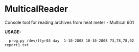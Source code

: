 # MulticalReader
Console tool for reading archives from heat meter - Multical 601


**USAGE:**
```
  prog.py /dev/ttyr03 day  1-10-2008 10-10-2008 73,78,78,92 report1.txt
```
